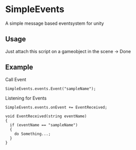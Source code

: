 # SimpleEvents
A simple message based eventsystem for unity

## Usage

Just attach this script on a gameobject in the scene -> Done

## Example

Call Event
```
SimpleEvents.events.Event("sampleName");
```

Listening for Events

```
SimpleEvents.events.onEvent += EventReceived;

void EventReceived(string eventName) 
{
  if (eventName == "sampleName")
  {
    do Something...;
  }
}
```
